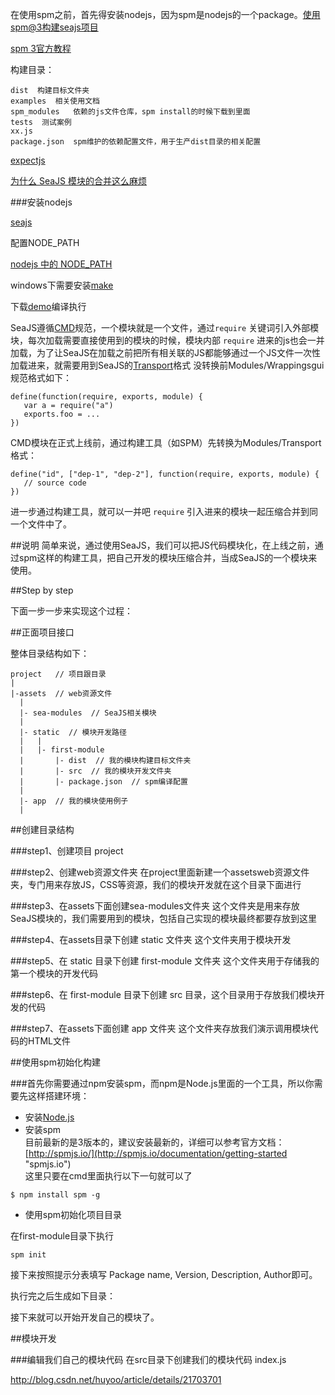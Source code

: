 在使用spm之前，首先得安装nodejs，因为spm是nodejs的一个package。[使用spm@3构建seajs项目](http://qianduanblog.com/post/js-learning-42-using-spm-3-build-seajs-project.html "使用spm@3构建seajs项目")

[spm 3官方教程](http://spmjs.io/documentation "spm 3官方教程")

构建目录：
```
dist  构建目标文件夹
examples  相关使用文档
spm_modules   依赖的js文件仓库，spm install的时候下载到里面
tests  测试案例
xx.js  
package.json  spm维护的依赖配置文件，用于生产dist目录的相关配置
```

[expectjs](http://spmjs.io/package/expect.js "expectjs")

[为什么 SeaJS 模块的合并这么麻烦](http://chaoskeh.com/blog/why-its-hard-to-combo-seajs-modules.html "为什么 SeaJS 模块的合并这么麻烦")

###安装nodejs

[seajs](http://seajs.org/docs/#docs "seajs")

配置NODE_PATH

[nodejs 中的 NODE_PATH](http://segmentfault.com/blog/yinchangsheng/1190000002478924 "nodejs 中的 NODE_PATH")


windows下需要安装[make](http://gnuwin32.sourceforge.net/packages/make.htm "make")

下载[demo](https://github.com/seajs/examples "demo")编译执行






SeaJS遵循[CMD](https://github.com/cmdjs/specification/blob/master/draft/module.md "CMD")规范，一个模块就是一个文件，通过`require` 关键词引入外部模块，每次加载需要直接使用到的模块的时候，模块内部 `require` 进来的js也会一并加载，为了让SeaJS在加载之前把所有相关联的JS都能够通过一个JS文件一次性加载进来，就需要用到SeaJS的[Transport](http://www.zhihu.com/question/20789867/answer/16187950 "Transport")格式
没转换前Modules/Wrappingsgui规范格式如下：
```
define(function(require, exports, module) {
   var a = require("a")
   exports.foo = ...
})
```

CMD模块在正式上线前，通过构建工具（如SPM）先转换为Modules/Transport格式：

```
define("id", ["dep-1", "dep-2"], function(require, exports, module) {
   // source code
})
```

进一步通过构建工具，就可以一并吧 `require` 引入进来的模块一起压缩合并到同一个文件中了。




##说明
简单来说，通过使用SeaJS，我们可以把JS代码模块化，在上线之前，通过spm这样的构建工具，把自己开发的模块压缩合并，当成SeaJS的一个模块来使用。

##Step by step

下面一步一步来实现这个过程：


##正面项目接口

整体目录结构如下：
```
project   // 项目跟目录 
|
|-assets  // web资源文件
  |
  |- sea-modules  // SeaJS相关模块
  |  
  |- static  // 模块开发路径
  |   |
  |   |- first-module
  |       |- dist  // 我的模块构建目标文件夹
  |       |- src  // 我的模块开发文件夹
  |       |- package.json  // spm编译配置
  |
  |- app  // 我的模块使用例子
  |
```

##创建目录结构

###step1、创建项目 project

###step2、创建web资源文件夹
在project里面新建一个assetsweb资源文件夹，专门用来存放JS，CSS等资源，我们的模块开发就在这个目录下面进行

###step3、在assets下面创建sea-modules文件夹
这个文件夹是用来存放SeaJS模块的，我们需要用到的模块，包括自己实现的模块最终都要存放到这里

###step4、在assets目录下创建 static 文件夹
这个文件夹用于模块开发

###step5、在 static 目录下创建 first-module 文件夹
这个文件夹用于存储我的第一个模块的开发代码

###step6、在 first-module 目录下创建 src 目录，这个目录用于存放我们模块开发的代码

###step7、在assets下面创建 app 文件夹
这个文件夹存放我们演示调用模块代码的HTML文件

##使用spm初始化构建

###首先你需要通过npm安装spm，而npm是Node.js里面的一个工具，所以你需要先这样搭建环境：

* 安装[Node.js](http://nodejs.org/ "Node.js")
* 安装spm    
目前最新的是3版本的，建议安装最新的，详细可以参考官方文档：
[http://spmjs.io/](http://spmjs.io/documentation/getting-started "spmjs.io")    
这里只要在cmd里面执行以下一句就可以了
     
```
$ npm install spm -g
```

* 使用spm初始化项目目录
    
在first-module目录下执行

```
spm init
```

接下来按照提示分表填写 Package name, Version, Description, Author即可。

执行完之后生成如下目录：
![]()

接下来就可以开始开发自己的模块了。

##模块开发

###编辑我们自己的模块代码
在src目录下创建我们的模块代码 index.js


http://blog.csdn.net/huyoo/article/details/21703701

